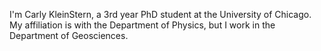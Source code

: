 

I'm Carly KleinStern, a 3rd year PhD student at the University of Chicago.
My affiliation is with the Department of Physics, but I work in the Department of Geosciences.
